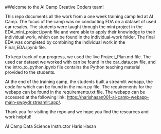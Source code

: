 #Welcome to the AI Camp Creative Coders team!

This repo documents all the work from a one week training camp led at AI Camp. The focus of the camp was on conducting EDA on a dataset of used car resales. The students were taught through the mini project in the EDA_mini_project.ipynb file and were able to apply their knowledge to their individual work, which can be found in the individual-work folder. The final EDA was completed by combining the individual work in the Final_EDA.ipynb file.

To keep track of our progress, we used the live Project_Plan.md file. The used car dataset we worked with can be found in the car_data.csv file, and the intro_to_python.ipynb file contains the Python teaching material provided to the students.

At the end of the training camp, the students built a streamlit webapp, the code for which can be found in the main.py file. The requirements for the webapp can be found in the requirements.txt file. The webapp can be accessed at the following link: https://harishasan001-ai-camp-webapp-main-swpydr.streamlit.app/.

Thank you for visiting the repo and we hope you find the resources and work helpful!

AI Camp Data Science Instructor Haris Hasan
